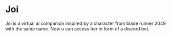 # Joi
Joi is a virtual ai companion inspired by a character from blade runner 2049 with the same name. Now u can access her in form of a discord bot.
